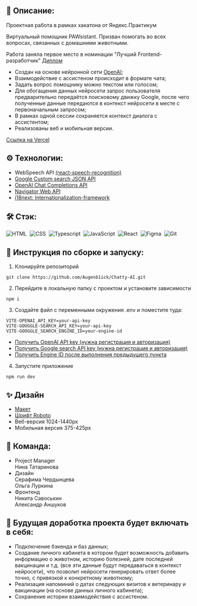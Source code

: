 ## 📖 Описание:

Проектная работа в рамках хакатона от Яндекс.Практикум

Виртуальный помощник PAWsistant.
Призван помогать во всех вопросах, связанных с домашними животными.

Работа заняла первое место в номинации "Лучший Frontend-разработчик"
[Диплом](https://disk.yandex.ru/i/ZVXdGGB3UiMWtA)

- Создан на основе нейронной сети [OpenAI](https://openai.com/);
- Взаимодействие с ассистеном происходит в формате чата;
- Задать вопрос помощнику можно текстом или голосом;
- Для обогащения данных нейросети запрос пользователя предварительно передаётся поисковому движку Google, после чего полученные данные передаются в контекст нейросети в месте с первоначальным запросом;
- В рамках одной сессии сохраняется контекст диалога с ассистентом;
- Реализованы веб и мобильная версии.

[Ссылка на Vercel](https://chatty-ai-gamma.vercel.app/)

## ⚙️ Технологии:

- WebSpeech API [(react-speech-recognition)](https://www.npmjs.com/package/react-speech-recognition)
- [Google Custom search JSON API](https://developers.google.com/custom-search/v1/overview)
- [OpenAI Chat Completions API](https://platform.openai.com/docs/guides/gpt/chat-completions-api)
- [Navigator Web API](https://developer.mozilla.org/en-US/docs/Web/API/Navigation_API)
- [i18next: Internationalization-framework](https://www.npmjs.com/package/i18next)

## 🛠️ Стэк:

![HTML](https://img.shields.io/badge/-HTML-05122A?style=flat&logo=HTML5)&nbsp;
![CSS](https://img.shields.io/badge/-CSS-05122A?style=flat&logo=CSS3&logoColor=1572B6)&nbsp;
![Typescript](https://img.shields.io/badge/-Typescript-007ACC?style=flat&logo=typescript&logoColor=white)&nbsp;
![JavaScript](https://img.shields.io/badge/-JavaScript-05122A?style=flat&logo=javascript)&nbsp;
![React](https://img.shields.io/badge/-React-05122A?style=flat&logo=react)&nbsp;
![Figma](https://img.shields.io/badge/-Figma-05122A?style=flat&logo=figma)&nbsp;
![Git](https://img.shields.io/badge/-Git-05122A?style=flat&logo=git)&nbsp;

## 🚀 Инструкция по сборке и запуску:

1. Клонируйте репозиторий

```
git clone https://github.com/Augenb1ick/Chatty-AI.git
```

2. Перейдите в локальную папку с проектом и установите зависимости

```
npm i
```

3. Создайте файл с переменными окружения .env и поместите туда:

```
VITE-OPENAI_API_KEY=your-api-key
VITE-GOOGGLE-SEARCH_API_KEY=your-api-key
VITE-GOOGGLE_SEARCH_ENGINE_ID=your-engine-id
```

- [Получить OpenAI API key (нужна регистрация и авторизация)](https://platform.openai.com/account/api-keys)
- [Получить Google search API key (нужна регистрация и авторизация)](https://developers.google.com/custom-search/v1/overview?hl=ru)
- [Получить Engine ID после выполнения предыдущего пункта](https://programmablesearchengine.google.com/controlpanel/all)

4. Запустите приложение

```
npm run dev
```

## ✨ Дизайн

- [Макет](https://www.figma.com/file/5yScbBaI5I4bB23kjTW0TM/%D0%A5%D0%B0%D0%BA%D0%B0%D1%82%D0%BE%D0%BD?node-id=159%3A46289&mode=dev)
- [Шрифт Roboto](https://fonts.google.com/specimen/Roboto)
- Веб-версия 1024-1440px
- Мобильная версия 375-425px

## 👯 Команда:

- Project Manager<br>
  Нина Татаринова
- Дизайн<br>
  Серафима Чердынцева<br>
  Ольга Луркина
- Фронтенд<br>
  Никита Савоськин<br>
  Александр Аншуков

## 🤖 Будущая доработка проекта будет включать в себя:

- Подключение бэкенда и баз данных;
- Создание личного кабинета в котором будет возможность добавить информацию о животном, историю болезней, дате последней вакцинации и т.д. (все эти данные будут передаваться в контекст нейросети), что позволит нейросети генерировать ответ более точно, с привязкой к конкретному животному;
- Реализация напоминий о датах следующих визитов к ветеринару и вакцинации (на основе данных личного кабинета);
- Сохранение истории взаимодействия с ассистеном.
